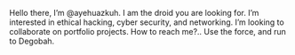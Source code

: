  Hello there, I’m @ayehuazkuh. I am the droid you are looking for.
 I’m interested in ethical hacking, cyber security, and networking.
 I’m looking to collaborate on portfolio projects.
 How to reach me?.. Use the force, and run to Degobah.

<!---
ayehuazkuh/ayehuazkuh is a ✨ special ✨ repository because its `README.md` (this file) appears on your GitHub profile.
You can click the Preview link to take a look at your changes.
--->
